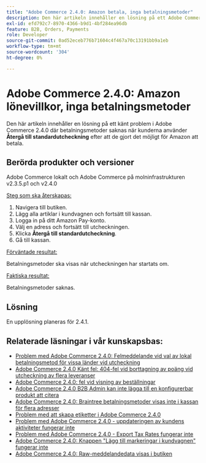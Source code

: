 ```yaml
---
title: "Adobe Commerce 2.4.0: Amazon betala, inga betalningsmetoder"
description: Den här artikeln innehåller en lösning på ett Adobe Commerce 2.4.0-problem där betalningsmetoder saknas när man använder **Återgå till standardutcheckning** efter att Amazon betalat.
exl-id: efd792c7-8970-4366-b9d1-4bf284ea96db
feature: B2B, Orders, Payments
role: Developer
source-git-commit: 0ad52eceb776b71604c4f467a70c13191bb9a1eb
workflow-type: tm+mt
source-wordcount: '304'
ht-degree: 0%

---
```


# Adobe Commerce 2.4.0: Amazon lönevillkor, inga betalningsmetoder

Den här artikeln innehåller en lösning på ett känt problem i Adobe Commerce 2.4.0 där betalningsmetoder saknas när kunderna använder **Återgå till standardutcheckning** efter att de gjort det möjligt för Amazon att betala.

## Berörda produkter och versioner

Adobe Commerce lokalt och Adobe Commerce på molninfrastrukturen v2.3.5.p1 och v2.4.0

<u>Steg som ska återskapas:</u>

1. Navigera till butiken.
1. Lägg alla artiklar i kundvagnen och fortsätt till kassan.
1. Logga in på ditt Amazon Pay-konto.
1. Välj en adress och fortsätt till utcheckningen.
1. Klicka **Återgå till standardutcheckning**.
1. Gå till kassan.

<u>Förväntade resultat:</u>

Betalningsmetoder ska visas när utcheckningen har startats om.

<u>Faktiska resultat:</u>

Betalningsmetoder saknas.

## Lösning

En upplösning planeras för 2.4.1.

## Relaterade läsningar i vår kunskapsbas:

* [Problem med Adobe Commerce 2.4.0: Felmeddelande vid val av lokal betalningsmetod för vissa länder vid utcheckning](/help/troubleshooting/payments/magento-2-4-0-checkout-error-selecting-local-payments.md)
* [Adobe Commerce 2.4.0 Känt fel: 404-fel vid borttagning av poäng vid utcheckning av flera leveranser](/help/troubleshooting/storefront/magento-2-4-0-404-error-removing-rewards-points-on-multi-shipping-checkout.md)
* [Adobe Commerce 2.4.0: fel vid visning av beställningar](/help/troubleshooting/storefront/magento-2-4-0-known-issue-orders-display-error.md)
* [Adobe Commerce 2.4.0 B2B Admin kan inte lägga till en konfigurerbar produkt att citera](/help/troubleshooting/miscellaneous/magento-2-4-0-b2b-admin-can-t-add-configurable-product-to-quote.md)
* [Adobe Commerce 2.4.0: Braintree betalningsmetoder visas inte i kassan för flera adresser](/help/troubleshooting/payments/magento-2-4-0-braintree-not-in-multiple-addresses-checkout.md)
* [Problem med att skapa etiketter i Adobe Commerce 2.4.0](/help/troubleshooting/known-issues-patches-attached/shipping-labels-creation-known-issue-in-magento-2-4-0.md)
* [Problem med Adobe Commerce 2.4.0 - uppdateringen av kundens aktiviteter fungerar inte](/help/troubleshooting/miscellaneous/magento-2-4-0-refresh-on-customer-activities-does-not-work.md)
* [Problem med Adobe Commerce 2.4.0 - Export Tax Rates fungerar inte](/help/troubleshooting/miscellaneous/magento-2-4-0-known-issue-export-tax-rates-does-not-work.md)
* [Adobe Commerce 2.4.0: Knappen &quot;Lägg till markeringar i kundvagnen&quot; fungerar inte](/help/troubleshooting/miscellaneous/magento-2-4-0-add-selections-to-my-cart-does-not-work.md)
* [Adobe Commerce 2.4.0: Raw-meddelandedata visas i butiken](/help/troubleshooting/storefront/magento-2-4-0-issue-storefront-raw-message-data-display.md)
